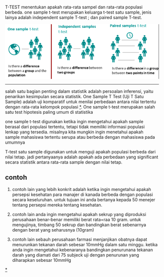 T-TEST menentukan apakah rata-rata sampel dan rata-rata populasi berbeda. one sample t-test merupakan keluarga t-test satu sample, jenis lainya adalah independent sample T-test ; dan paired sample T-test.

![e9bc960e034a5cdb62f3e91ea648a1ef.png](../../../../_resources/e9bc960e034a5cdb62f3e91ea648a1ef.png)

***

salah satu bagian penting dalam statistik adalah persoalan inferensi, yaitu penarikan kesimpulan secara statistik. One Sample T Test (Uji T Satu Sample) adalah uji komparatif untuk menilai perbedaan antara nilai tertentu dengan rata-rata kelompok populasi [*](http://staffnew.uny.ac.id/upload/198810132015041004/lainlain/WORKSHOP%20PEMANFAATAN%20BUKU%20AJAR%20STATISTIK%20TERAPAN%20DAN%20APLIKASI%20SPSS%20UNTUK%20MENINGKATKAN%20KOMPETENSI%20MENELITI%20BAGI%20GURU%20IPA%20TINGKAT%20SMP%20DI%20SLEMAN,%20YOGYAKARTA.pdf). One sample t-test merupakan salah satu test hipotesis paling umum di statistika

one sample t-test digunakan ketika ingin mengetahui apakah sample berasal dari populasi tertentu, tetapi tidak memiliki informasi populasi lenkap yang tersedia. misalnya kita mungkin ingin menetahui apakah sample mahasiswa tertentu serupa atau berbeda dengan mahasiswa pada umumnya

T-test satu sample digunakan untuk menguji apakah populasi berbeda dari nilai tetap. jadi pertanyaanya adalah apakah ada perbedaan yang significant secara statistik antara rata-rata sample dengan nilai tetap.

## contoh
1. contoh lain yang lebih konkrit adalah ketika ingin mengetahui apakah persepsi kesehatan para manajer di kanada berbeda dengan populasi secara keseluruhan. untuk tujuan ini anda bertanya kepada 50 menejer tentang persepsi mereka tentang kesehatan.

2. contoh lain anda ingin mengetahui apakah sekrup yang diproduksi perusahaan benar-benar memiliki berat rata=raa 10 gram. untuk mengujinya, timbang 50 sekrup dan bandingkan berat sebenarnya dengan berat yang seharusnya (10gram)

3. contoh lain sebauh perusahaan farmasi menjanjikan obatnya dapat menurunkan tekanan darah sebesar 10mmHg dalam satu minggu. ketika anda ingin mengetahui kebenaranya bandingkan penurunana tekanan darah yang diamati dari 75 subjeck uji dengan penurunan yang diharapkan sebesar 10mmHg

[*](https://www.researchgate.net/publication/363256658_The_Use_of_One_Sample_t-Test_in_the_Real_Data)